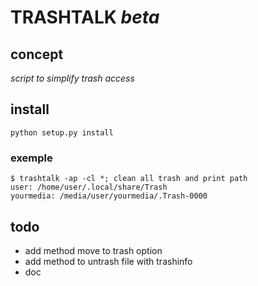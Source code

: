 # TRASHTALK *beta*

## concept

*script to simplify trash access*

## install

	python setup.py install

### exemple

	$ trashtalk -ap -cl *; clean all trash and print path
	user: /home/user/.local/share/Trash
	yourmedia: /media/user/yourmedia/.Trash-0000


## todo

* add method move to trash option
* add method to untrash file with trashinfo
* doc
